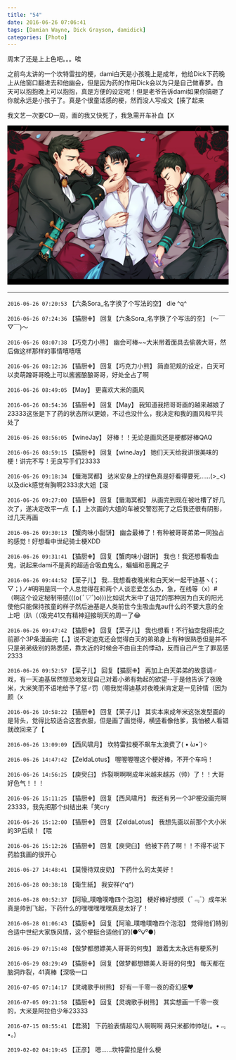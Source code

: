 ```yaml
---
title: "54"
date: 2016-06-26 07:06:41
tags: [Damian Wayne, Dick Grayson, damidick]
categories: [Photo]
---
```


<p>周末了还是上上色吧。。。唉</p> 
<p>之前鸟太讲的一个坎特雷拉的梗，dami白天是小孩晚上是成年，他给Dick下药晚上从他窗口翻进去和他幽会，但是因为药的作用Dick会以为只是自己做春梦。白天可以抱抱晚上可以抱抱，真是方便的设定呢！但是老爷告诉dami如果你搞砸了你就永远是小孩子了。真是个很童话感的梗，然而没人写成文【揍了起来</p> 
<p>我文艺一次要CD一周，画的我又快死了，我急需开车补血【X</p>

![](https://raw.githubusercontent.com/alicewish/meowchain247/master/img_cVZNdzJtQk9JV2NOcFZmc0tJUjcva2hqcUFNZDh6eGJlWGNCNHg3clpneGI3cStkbHAvaTJnPT0.jpg)

---

`2016-06-26 07:20:53` 【六条Sora\_名字换了个写法的空】 die ^q^

`2016-06-26 07:24:36` 【猫厨✙】 回复【六条Sora\_名字换了个写法的空】 (～￣▽￣)～ 

`2016-06-26 08:07:38` 【巧克力小熊】 幽会可棒~~大米带着面具去偷袭大哥，然后做这样那样的事情嘻嘻嘻

`2016-06-26 08:12:36` 【猫厨✙】 回复【巧克力小熊】 简直犯规的设定，白天可以卖萌蹭哥哥晚上可以酱酱酿酿哥哥，好处全占了啊

`2016-06-26 08:49:05` 【May】 更喜欢大米的画风

`2016-06-26 08:54:36` 【猫厨✙】 回复【May】 我知道我把哥哥画的越来越娘了23333这张是下了药的状态所以更娘，不过也没什么，我决定和我的画风和平共处了

`2016-06-26 08:56:05` 【wineJay】 好棒！！无论是画风还是梗都好棒QAQ

`2016-06-26 08:59:15` 【猫厨✙】 回复【wineJay】 她们天天给我讲很美味的梗！讲完不写！无良写手们23333

`2016-06-26 09:18:34` 【蜃海冥都】 达米安身上的绿色真是好看得要死……(>\_<) 以及dick感觉有胸啊2333求大姐【滚

`2016-06-26 09:27:00` 【猫厨✙】 回复【蜃海冥都】 从画完到现在被吐槽了好几次了，遂决定改平一点【，】上次画的大姐的车被交警怼死了之后我还很有阴影，过几天再画

`2016-06-26 09:30:13` 【蟹肉味小甜饼】 幽会最棒了！有种被哥哥弟弟一同独占的感觉！好想看中世纪骑士梗XDD

`2016-06-26 09:31:41` 【猫厨✙】 回复【蟹肉味小甜饼】 我也！我还想看吸血鬼，说起来dami不是真的超适合吸血鬼么，蝙蝠和恶魔之子

`2016-06-26 09:44:52` 【茉子儿】 我...我想看夜晚米和白天米一起干迪基ヽ(；▽；)ノ#明明是同一个人总觉得在和两个人谈恋爱怎么办，急，在线等（x）#（啊这个设定秘制带感(((o(*ﾟ▽ﾟ*)o)))比如说大米中了诅咒的那种因为白天的阳光使他只能保持孩童的样子然后迪基是人类前世今生吸血鬼au什么的不要大意的全上吧（趴（（吸完41又有精神迎接明天的周一了😂

`2016-06-26 09:47:42` 【猫厨✙】 回复【茉子儿】 我也想看！不行抽空我得把之前那个3P条漫画完【。】说不定迪克还会觉得白天的弟弟身上有种很熟悉但是并不只是弟弟级别的熟悉感，靠太近的时候会不由自主的悸动，反而自己产生了罪恶感2333

`2016-06-26 09:52:57` 【茉子儿】 回复【猫厨✙】 再加上白天弟弟的故意调♂戏，有一天迪基居然惊恐地发现自己对着小弟有勃起的欲望--于是他告诉了夜晚米，大米笑而不语地给予了惩♂罚（嗯我觉得迪基对夜晚米肯定是一见钟情（因为颜（x

`2016-06-26 10:58:22` 【猫厨✙】 回复【茉子儿】 其实本来成年米这张发型画的是背头，觉得比较适合这套衣服，但是画了画觉得，横竖看像他爹，我怕被人看错就改回来了【

`2016-06-26 13:09:09` 【西风啸月】 坎特雷拉梗不飙车太浪费了( • ̀ω•́ )✧

`2016-06-26 14:47:42` 【ZeldaLotus】 喔喔喔喔这个梗好棒，不开个车吗！

`2016-06-26 14:56:25` 【庾臾臼】 炸裂啊啊啊成年米越来越苏（帅）了！！大哥好色气！！！

`2016-06-26 15:11:25` 【猫厨✙】 回复【西风啸月】 我还有另一个3P梗没画完啊23333，我先把那个纠结出来「笑cry

`2016-06-26 15:12:00` 【猫厨✙】 回复【ZeldaLotus】 我想先画以前那个大小米的3P后续！【喂

`2016-06-26 15:12:26` 【猫厨✙】 回复【庾臾臼】 他被下药了啊！！不得不说下药脸我画的很开心

`2016-06-27 14:48:41` 【莫慢待双皮奶】 下药什么的太美好！

`2016-06-28 00:38:18` 【衛生紙】 我安祥(^q^)

`2016-06-28 00:52:37` 【阿瑜\_噗噜噗噜四个泡泡】 梗好棒好想摸（ˉ﹃ˉ）成年米真是帅到飞起，下药什么的嘿嘿嘿嘿嘿真是太好了！

`2016-06-28 01:06:43` 【猫厨✙】 回复【阿瑜\_噗噜噗噜四个泡泡】 觉得他们特别合适中世纪大家族风情，这个梗挺合适他们的(●⁰౪⁰●)

`2016-06-29 07:15:48` 【做梦都想嫖美人哥哥的何曳】 跟着太太永远有梗系列

`2016-06-29 08:29:49` 【猫厨✙】 回复【做梦都想嫖美人哥哥的何曳】 每天都在脑洞炸裂，41真棒【深吸一口

`2016-07-05 07:14:17` 【灵魂歌手树熊】 好有一千零一夜的奇幻感❤️

`2016-07-05 09:21:58` 【猫厨✙】 回复【灵魂歌手树熊】 其实想画一千零一夜的，大米是阿拉伯少年23333

`2016-07-15 08:55:41` 【君漪】 下药脸表情超勾人啊啊啊 两只米都帅帅哒(。•﹃ •。)

`2019-02-02 04:19:45` 【正彦】 嗯……坎特雷拉是什么梗
